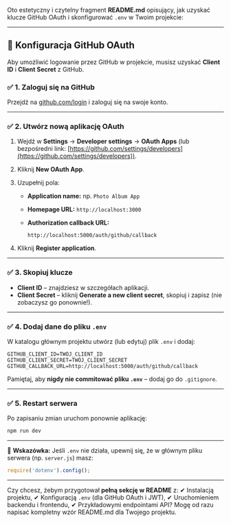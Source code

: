 Oto estetyczny i czytelny fragment **README.md** opisujący, jak uzyskać klucze GitHub OAuth i skonfigurować `.env` w Twoim projekcie:

---

## 🔑 Konfiguracja GitHub OAuth

Aby umożliwić logowanie przez GitHub w projekcie, musisz uzyskać **Client ID** i **Client Secret** z GitHub.

### ✅ 1. Zaloguj się na GitHub

Przejdź na [github.com/login](https://github.com/login) i zaloguj się na swoje konto.

---

### ✅ 2. Utwórz nową aplikację OAuth

1. Wejdź w **Settings** → **Developer settings** → **OAuth Apps**
   (lub bezpośredni link: [https://github.com/settings/developers](https://github.com/settings/developers)).

2. Kliknij **New OAuth App**.

3. Uzupełnij pola:

   * **Application name:** np. `Photo Album App`
   * **Homepage URL:** `http://localhost:3000`
   * **Authorization callback URL:**

     ```
     http://localhost:5000/auth/github/callback
     ```

4. Kliknij **Register application**.

---

### ✅ 3. Skopiuj klucze

* **Client ID** – znajdziesz w szczegółach aplikacji.
* **Client Secret** – kliknij **Generate a new client secret**, skopiuj i zapisz (nie zobaczysz go ponownie!).

---

### ✅ 4. Dodaj dane do pliku `.env`

W katalogu głównym projektu utwórz (lub edytuj) plik `.env` i dodaj:

```
GITHUB_CLIENT_ID=TWÓJ_CLIENT_ID
GITHUB_CLIENT_SECRET=TWÓJ_CLIENT_SECRET
GITHUB_CALLBACK_URL=http://localhost:5000/auth/github/callback
```

Pamiętaj, aby **nigdy nie commitować pliku `.env`** – dodaj go do `.gitignore`.

---

### ✅ 5. Restart serwera

Po zapisaniu zmian uruchom ponownie aplikację:

```bash
npm run dev
```

---

📌 **Wskazówka:** Jeśli `.env` nie działa, upewnij się, że w głównym pliku serwera (np. `server.js`) masz:

```javascript
require('dotenv').config();
```

---

Czy chcesz, żebym przygotował **pełną sekcję w README** z:
✔ Instalacją projektu,
✔ Konfiguracją `.env` (dla GitHub OAuth i JWT),
✔ Uruchomieniem backendu i frontendu,
✔ Przykładowymi endpointami API?
Mogę od razu napisać kompletny wzór README.md dla Twojego projektu.
